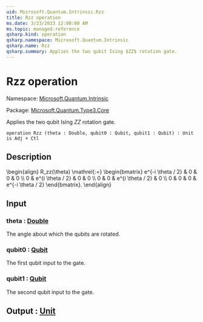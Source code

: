 ```yaml
---
uid: Microsoft.Quantum.Intrinsic.Rzz
title: Rzz operation
ms.date: 3/23/2023 12:00:00 AM
ms.topic: managed-reference
qsharp.kind: operation
qsharp.namespace: Microsoft.Quantum.Intrinsic
qsharp.name: Rzz
qsharp.summary: Applies the two qubit Ising $ZZ$ rotation gate.
---
```


# Rzz operation

Namespace: [Microsoft.Quantum.Intrinsic](xref:Microsoft.Quantum.Intrinsic)

Package: [Microsoft.Quantum.Type3.Core](https://nuget.org/packages/Microsoft.Quantum.Type3.Core)


Applies the two qubit Ising $ZZ$ rotation gate.

```qsharp
operation Rzz (theta : Double, qubit0 : Qubit, qubit1 : Qubit) : Unit is Adj + Ctl
```


## Description

\begin{align}R_zz(\theta) \mathrel{:=}\begin{bmatrix}e^{-i \theta / 2} & 0 & 0 & 0 \\\\0 & e^{i \theta / 2} & 0 & 0 \\\\0 & 0 & e^{i \theta / 2} & 0 \\\\0 & 0 & 0 & e^{-i \theta / 2}\end{bmatrix}.\end{align}

## Input

### theta : [Double](xref:microsoft.quantum.qsharp.valueliterals#double-literals)

The angle about which the qubits are rotated.


### qubit0 : [Qubit](xref:microsoft.quantum.qsharp.valueliterals#qubit-literals)

The first qubit input to the gate.


### qubit1 : [Qubit](xref:microsoft.quantum.qsharp.valueliterals#qubit-literals)

The second qubit input to the gate.



## Output : [Unit](xref:microsoft.quantum.qsharp.valueliterals#unit-literal)


